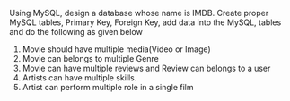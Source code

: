 Using MySQL, design a database whose name is IMDB. Create proper MySQL tables, Primary Key, Foreign Key, add data into the MySQL, tables and do the following as given below

1) Movie should have multiple media(Video or Image)
2) Movie can belongs to multiple Genre
3) Movie can have multiple reviews and Review can belongs to a user
4) Artists can have multiple skills.
5) Artist can perform multiple role in a single film

